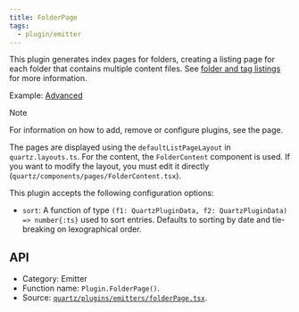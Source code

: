 ```yaml
---
title: FolderPage
tags:
  - plugin/emitter
---
```


This plugin generates index pages for folders, creating a listing page for each folder that contains multiple content files. See [folder and tag listings](docs/features/folder%20and%20tag%20listings.md) for more information.

Example: [Advanced](advanced/)

> [!note]
> For information on how to add, remove or configure plugins, see the [](docs/configuration.md#Plugins|Configuration) page.

The pages are displayed using the `defaultListPageLayout` in `quartz.layouts.ts`. For the content, the `FolderContent` component is used. If you want to modify the layout, you must edit it directly (`quartz/components/pages/FolderContent.tsx`).

This plugin accepts the following configuration options:

- `sort`: A function of type `(f1: QuartzPluginData, f2: QuartzPluginData) => number{:ts}` used to sort entries. Defaults to sorting by date and tie-breaking on lexographical order.

## API

- Category: Emitter
- Function name: `Plugin.FolderPage()`.
- Source: [`quartz/plugins/emitters/folderPage.tsx`](https://github.com/jackyzha0/quartz/blob/v4/quartz/plugins/emitters/folderPage.tsx).

